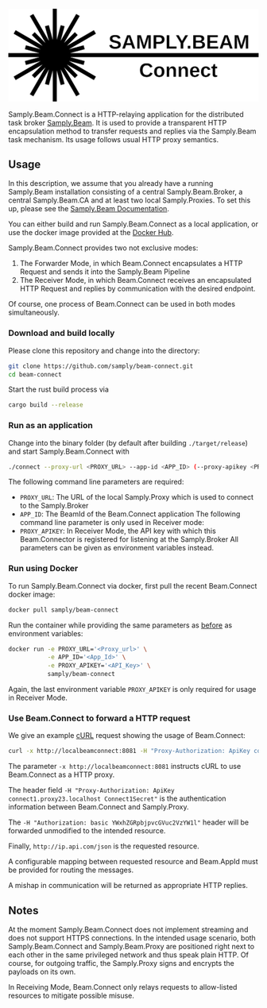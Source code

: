 ![Logo](./doc/Logo.svg) <!-- TODO: New Logo -->

Samply.Beam.Connect is a HTTP-relaying application for the distributed task broker [Samply.Beam](https://github.com/samply/beam). It is used to provide a transparent HTTP encapsulation method to transfer requests and replies via the Samply.Beam task mechanism. Its usage follows usual HTTP proxy semantics.

## Usage
In this description, we assume that you already have a running Samply.Beam
installation consisting of a central Samply.Beam.Broker, a central
Samply.Beam.CA and at least two local Samply.Proxies. To set this up, please see
the [Samply.Beam Documentation](https://github.com/samply/beam/blob/main/README.md).

You can either build and run Samply.Beam.Connect as a local application, or use
the docker image provided at the [Docker Hub](https://hub.docker.com/r/samply/beam-connect).

Samply.Beam.Connect provides two not exclusive modes:
 1. The Forwarder Mode, in which Beam.Connect encapsulates a HTTP Request and
    sends it into the Samply.Beam Pipeline
 2. The Receiver Mode, in which Beam.Connect receives an encapsulated HTTP
    Request and replies by communication with the desired endpoint.

Of course, one process of Beam.Connect can be used in both modes simultaneously.

### Download and build locally
Please clone this repository and change into the directory:
```bash
git clone https://github.com/samply/beam-connect.git
cd beam-connect
```
Start the rust build process via
```bash
cargo build --release
```
### Run as an application
Change into the binary folder (by default after building `./target/release`) and start
Samply.Beam.Connect with
```bash
./connect --proxy-url <PROXY_URL> --app-id <APP_ID> (--proxy-apikey <PROXY_APIKEY>)
```
The following command line parameters are required:
 * `PROXY_URL`: The URL of the local Samply.Proxy which is used to connect to
   the Samply.Broker
 * `APP_ID`: The BeamId of the Beam.Connect application
The following command line parameter is only used in Receiver mode:
 * `PROXY_APIKEY`: In Receiver Mode, the API key with which this Beam.Connector is registered for listening at
   the Samply.Broker
All parameters can be given as environment variables instead.


### Run using Docker
To run Samply.Beam.Connect via docker, first pull the recent Beam.Connect docker image:
```bash
docker pull samply/beam-connect
```
Run the container while providing the same parameters as
[before](#run-as-an-application) as environment variables:
```bash
docker run -e PROXY_URL='<Proxy_url>' \
           -e APP_ID='<App_Id>' \
           -e PROXY_APIKEY='<API_Key>' \
           samply/beam-connect
```
Again, the last environment variable `PROXY_APIKEY` is only required for usage
in Receiver Mode.

### Use Beam.Connect to forward a HTTP request
We give an example [cURL](https://curl.se/) request showing the usage of
Beam.Connect:
```bash
curl -x http://localbeamconnect:8081 -H "Proxy-Authorization: ApiKey connect1.proxy23.localhost Connect1Secret" -H "Authorization: basic YWxhZGRpbjpvcGVuc2VzYW1l" http://ip-api.com/json
```

The parameter `-x http://localbeamconnect:8081` instructs cURL to use
Beam.Connect as a HTTP proxy.

The header field `-H "Proxy-Authorization: ApiKey
connect1.proxy23.localhost Connect1Secret"` is the authentication information
between Beam.Connect and Samply.Proxy.

The `-H "Authorization: basic
YWxhZGRpbjpvcGVuc2VzYW1l"` header will be forwarded unmodified to the intended
resource.

Finally, `http://ip.api.com/json` is the requested resource.

A configurable mapping between requested resource and Beam.AppId must be
provided for routing the messages.

A mishap in communication will be returned as appropriate HTTP replies.


## Notes
At the moment Samply.Beam.Connect does not implement streaming and does not support HTTPS connections. In the intended usage scenario, both Samply.Beam.Connect and Samply.Beam.Proxy are positioned right next to each other in the same privileged network and thus speak plain HTTP. Of course, for outgoing traffic, the Samply.Proxy signs and encrypts the payloads on its own.

In Receiving Mode, Beam.Connect only relays requests to allow-listed resources to mitigate possible misuse.
